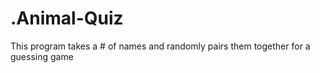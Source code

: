 # .Animal-Quiz
This program takes a # of names and randomly pairs them together for a guessing game
